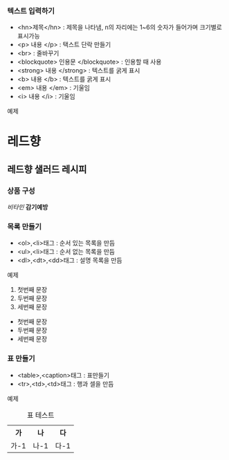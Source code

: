 ### 텍스트 입력하기

* \<hn>제목\</hn\> : 제목을 나타냄, n의 자리에는 1~6의 숫자가 들어가며 크기별로 표시가능      
* \<p\> 내용 \</p\> : 택스트 단락 만들기
* \<br\> : 줄바꾸기
* \<blockquote\> 인용문 \</blockquote\> : 인용할 때 사용
* \<strong\> 내용 \</strong\> : 텍스트를 굵게 표시
* \<b\> 내용 \</b\> : 텍스트를 굵게 표시
* \<em\> 내용 \</em\> : 기울임
* \<i\> 내용 \</i\> : 기울임  

예제
<h1>레드향</h1>   
<h2>레드향 샐러드 레시피</h2>     
<h3>상품 구성</h3>   
<i>비타민</i>      
<b>감기예방</b>  


### 목록 만들기
* \<ol\>,\<li\>태그 : 순서 있는 목록을 만듬
* \<ul\>,\<li\>태그 : 순서 없는 목록을 만듬
* \<dl\>,\<dt\>,\<dd\>태그 : 설명 목록을 만듬

예제
<ol>
  <li> 첫번째 문장 </li>
  <li> 두번째 문장 </li>
  <li> 세번째 문장 </li>
</ol>
<ul>
  <li> 첫번째 문장 </li>
  <li> 두번째 문장 </li>
  <li> 세번째 문장 </li>
</ul>

### 표 만들기
* \<table\>,\<caption\>태그 : 표만들기
* \<tr\>,\<td\>,\<td\>태그 : 행과 셀을 만듬

예제
<table>
  <caption>표 테스트</caption>
  <tr>
    <th>가</th>
    <th>나</th>
    <th>다</th>
  </tr>
   <tr>
    <td>가-1</td>
    <td>나-1</td>
    <td>다-1</td>
  </tr>
 </table>


